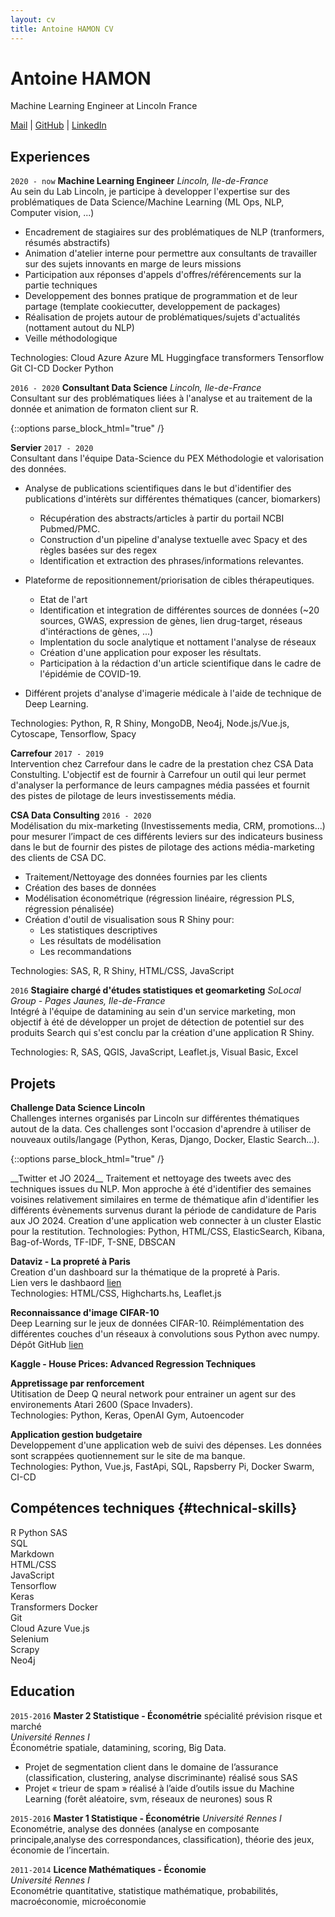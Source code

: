 ```yaml
---
layout: cv
title: Antoine HAMON CV
---
```


# Antoine HAMON
Machine Learning Engineer at Lincoln France

<div id="webaddress">
    <a href="mailto:antoine.hamon@protonmail.com"><i class="far fa-envelope"></i> Mail</a>
    | <a href="https://github.com/ZwAnto"><i class="fab fa-github"></i> GitHub</a>
    | <a href="https://www.linkedin.com/in/hamonantoine/"><i class="fab fa-linkedin"></i> LinkedIn</a>
</div>

## Experiences

`2020 - now`
__Machine Learning Engineer__ *Lincoln, Ile-de-France*  
Au sein du Lab Lincoln, je participe à developper l'expertise sur des problématiques de Data Science/Machine Learning (ML Ops, NLP, Computer vision, ...)
* Encadrement de stagiaires sur des problématiques de NLP (tranformers, résumés abstractifs)
* Animation d'atelier interne pour permettre aux consultants de travailler sur des sujets innovants en marge de leurs missions
* Participation aux réponses d'appels d'offres/référencements sur la partie techniques
* Developpement des bonnes pratique de programmation et de leur partage (template cookiecutter, developpement de packages)
* Réalisation de projets autour de problématiques/sujets d'actualités (nottament autout du NLP)
* Veille méthodologique

Technologies: 
<span class="tech-badge">Cloud Azure</span>
<span class="tech-badge">Azure ML</span>
<span class="tech-badge">Huggingface transformers</span>
<span class="tech-badge">Tensorflow</span>
<span class="tech-badge">Git</span>
<span class="tech-badge">CI-CD</span>
<span class="tech-badge"><img class="docker"/>Docker</span>
<span class="tech-badge"><img class="python"/>Python</span>

`2016 - 2020`
__Consultant Data Science__ *Lincoln, Ile-de-France*  
Consultant sur des problématiques liées à l'analyse et au traitement de la donnée et animation de formaton client sur R.

{::options parse_block_html="true" /}
<div class='sub_container'> 

__Servier__ `2017 - 2020`  
Consultant dans l'équipe Data-Science du PEX Méthodologie et valorisation des données.
*  Analyse de publications scientifiques dans le but d'identifier des publications d'intérèts sur différentes thématiques (cancer, biomarkers)
    * Récupération des abstracts/articles à partir du portail NCBI Pubmed/PMC.
    * Construction d'un pipeline d'analyse textuelle avec Spacy et des règles basées sur des regex
    * Identification et extraction des phrases/informations relevantes.

* Plateforme de repositionnement/priorisation de cibles thérapeutiques.
    * Etat de l'art
    * Identification et integration de différentes sources de données (~20 sources, GWAS, expression de gènes, lien drug-target, réseaus d'intéractions de gènes, ...)
    * Implentation du socle analytique et nottament l'analyse de réseaux
    * Création d'une application pour exposer les résultats.
    * Participation à la rédaction d'un article scientifique dans le cadre de l'épidémie de COVID-19.
* Différent projets d'analyse d'imagerie médicale à l'aide de technique de Deep Learning.  

Technologies: Python, R, R Shiny, MongoDB, Neo4j, Node.js/Vue.js, Cytoscape, Tensorflow, Spacy

__Carrefour__ `2017 - 2019`  
Intervention chez Carrefour dans le cadre de la prestation chez CSA Data Constulting. L'objectif est de fournir à Carrefour un outil qui leur permet d'analyser la performance de leurs campagnes média passées et fournit des pistes de pilotage de leurs investissements média.

__CSA Data Consulting__ `2016 - 2020`  
Modélisation du mix-marketing (Investissements media, CRM, promotions...) pour mesurer l’impact de ces différents leviers sur des indicateurs business dans le but de fournir des pistes de pilotage des actions média-marketing des clients de CSA DC.
* Traitement/Nettoyage des données fournies par les clients
* Création des bases de données
* Modélisation économétrique (régression linéaire, régression PLS, régression pénalisée)
* Création d'outil de visualisation sous R Shiny pour:
    - Les statistiques descriptives
    - Les résultats de modélisation
    - Les recommandations

Technologies: SAS, R, R Shiny, HTML/CSS, JavaScript
</div>

`2016`
__Stagiaire chargé d'études statistiques et geomarketing__ *SoLocal Group - Pages Jaunes, Ile-de-France*  
Intégré à l'équipe de datamining au sein d'un service marketing, mon objectif à été de développer un projet de détection de potentiel sur des produits Search qui s'est conclu par la création d'une application R Shiny.

Technologies: R, SAS, QGIS, JavaScript, Leaflet.js, Visual Basic, Excel

## Projets

__Challenge Data Science Lincoln__  
Challenges internes organisés par Lincoln sur différentes thématiques autout de la data. Ces challenges sont l'occasion d'aprendre à utiliser de nouveaux outils/langage (Python, Keras, Django, Docker, Elastic Search...).  

{::options parse_block_html="true" /}
<div class='sub_container'>
__Twitter et JO 2024__  
Traitement et nettoyage des tweets avec des techniques issues du NLP. Mon approche à été d'identifier des semaines voisines relativement similaires en terme de thématique afin d'identifier les différents évènements survenus durant la période de candidature de Paris aux JO 2024. Creation d'une application web connecter à un cluster Elastic pour la restitution.  
Technologies: Python, HTML/CSS, ElasticSearch, Kibana, Bag-of-Words, TF-IDF, T-SNE, DBSCAN  

__Dataviz - La propreté à Paris__  
Creation d'un dashboard sur la thématique de la propreté à Paris.  
Lien vers le dashbaord <a href='https://zwanto.org/lincoln/'>lien</a>  
Technologies: HTML/CSS, Highcharts.hs, Leaflet.js  

__Reconnaissance d'image CIFAR-10__  
Deep Learning sur le jeux de données CIFAR-10. Réimplémentation des différentes couches d'un réseaux à convolutions sous Python avec numpy.  
Dépôt GitHub <a href='https://github.com/Zwanto/pynet/'>lien</a>  

__Kaggle - House Prices: Advanced Regression Techniques__  
</div>

__Appretissage par renforcement__  
Utitisation de Deep Q neural network pour entrainer un agent sur des environements Atari 2600 (Space Invaders).  
Technologies: Python, Keras, OpenAI Gym, Autoencoder  


__Application gestion budgetaire__  
Developpement d'une application web de suivi des dépenses.  Les données sont scrappées quotiennement sur le site de ma banque.  
Technologies: Python, Vue.js, FastApi, SQL, Rapsberry Pi, Docker Swarm, CI-CD


## Compétences techniques {#technical-skills}

R
Python 
SAS  
SQL  
Markdown  
HTML/CSS  
JavaScript  
Tensorflow  
Keras  
Transformers
Docker  
Git  
Cloud Azure
Vue.js  
Selenium  
Scrapy  
Neo4j

## Education

`2015-2016`
__Master 2 Statistique - Économétrie__ spécialité prévision risque et marché  
*Université Rennes I*  
Économétrie spatiale, datamining, scoring, Big Data.
* Projet de segmentation client dans le domaine de lʼassurance (classification, clustering, analyse discriminante) réalisé sous SAS
* Projet « trieur de spam » réalisé à lʼaide dʼoutils issue du Machine Learning (forêt aléatoire, svm, réseaux de neurones) sous R

`2015-2016`
__Master 1 Statistique - Économétrie__
*Université Rennes I*  
Econométrie, analyse des données (analyse en composante principale,analyse des correspondances, classification), théorie des jeux, économie de lʼincertain.

`2011-2014`
__Licence Mathématiques - Économie__  
*Université Rennes I*  
Econométrie quantitative, statistique mathématique, probabilités,
macroéconomie, microéconomie
